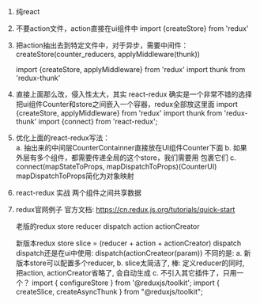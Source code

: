 1. 纯react


2. 不要action文件，action直接在ui组件中
   import {createStore} from 'redux' 


3. 把action抽出去到特定文件中，对于异步，需要中间件：
   createStore(counter_reducers, applyMiddleware(thunk))

   import {createStore, applyMiddleware} from 'redux'
   import thunk from 'redux-thunk' 


4. 直接上面那么改，侵入性太大，其实 react-redux 确实是一个非常不错的选择
   把ui组件Counter和store之间嵌入一个容器，redux全部放这里面
   import {createStore, applyMiddleware} from 'redux'
   import thunk from 'redux-thunk'
   import {connect} from 'react-redux';

5. 优化上面的react-redux写法：   
   a. 抽出来的中间层CounterContainner直接放在UI组件Counter下面
   b. 如果外层有多个组件，都需要传递全局的这个store，我们需要用<Provider> 包裹它们
   c. connect(mapStateToProps, mapDispatchToProps)(CounterUI)
      mapDispatchToProps简化为对象映射

6. react-redux 实战
   两个组件之间共享数据


7. redux官网例子
   官方文档: https://cn.redux.js.org/tutorials/quick-start

   老版的redux
   store reducer dispatch action actionCreator

   新版本redux
   store slice = (reducer + action + actionCreator) dispatch
   dispatch还是在ui中使用: dispatch(actionCreateor(param))
   不同的是: 
   a. 新版本store可以配置多个reducer, 
   b. slice太简洁了, 棒:
      定义reducer的同时, 把action, actionCreator省略了, 会自动生成
   c. 不引入其它插件了，只用一个？
      import { configureStore } from '@reduxjs/toolkit';
      import { createSlice, createAsyncThunk } from "@reduxjs/toolkit";

   
      
   
